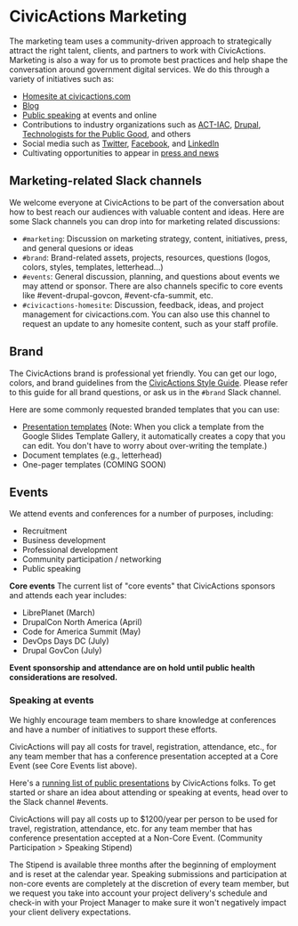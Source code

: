 # CivicActions Marketing

The marketing team uses a community-driven approach to strategically attract the right talent, clients, and partners to work with CivicActions. Marketing is also a way for us to promote best practices and help shape the conversation around government digital services. We do this through a variety of initiatives such as:

- [Homesite at civicactions.com](https://civicactions.com/)
- [Blog](https://medium.com/civicactions)
- [Public speaking](https://medium.com/civicactions/tagged/civicactions-talks) at events and online
- Contributions to industry organizations such as [ACT-IAC](https://www.actiac.org/), [Drupal](https://www.drupal.org/civicactions), [Technologists for the Public Good](https://www.publicgood.tech/), and others
- Social media such as [Twitter](https://twitter.com/civicactions), [Facebook](https://www.facebook.com/CivicActions/), and [LinkedIn](https://www.linkedin.com/company/civicactions/)
- Cultivating opportunities to appear in [press and news](https://civicactions.com/press)

## Marketing-related Slack channels

We welcome everyone at CivicActions to be part of the conversation about how to best reach our audiences with valuable content and ideas. Here are some Slack channels you can drop into for marketing related discussions:

- `#marketing`: Discussion on marketing strategy, content, initiatives, press, and general quesions or ideas
- `#brand`: Brand-related assets, projects, resources, questions (logos, colors, styles, templates, letterhead...)
- `#events`: General discussion, planning, and questions about events we may attend or sponsor. There are also channels specific to core events like #event-drupal-govcon, #event-cfa-summit, etc.
- `#civicactions-homesite`: Discussion, feedback, ideas, and project management for civicactions.com. You can also use this channel to request an update to any homesite content, such as your staff profile.

## Brand

The CivicActions brand is professional yet friendly. You can get our logo, colors, and brand guidelines from the [CivicActions Style Guide](https://civicactions-style-guide.readthedocs.io/en/latest/README/). Please refer to this guide for all brand questions, or ask us in the `#brand` Slack channel.

Here are some commonly requested branded templates that you can use:

- [Presentation templates](https://docs.google.com/presentation/u/0/?tgif=d&ftv=1) (Note: When you click a template from the Google Slides Template Gallery, it automatically creates a copy that you can edit. You don't have to worry about over-writing the template.)
- Document templates (e.g., letterhead)
- One-pager templates (COMING SOON)

## Events

We attend events and conferences for a number of purposes, including:

- Recruitment
- Business development
- Professional development
- Community participation / networking
- Public speaking

**Core events**
The current list of "core events" that CivicActions sponsors and attends each year includes:

- LibrePlanet (March)
- DrupalCon North America (April)
- Code for America Summit (May)
- DevOps Days DC (July)
- Drupal GovCon (July)

**Event sponsorship and attendance are on hold until public health considerations are resolved.**

### Speaking at events

We highly encourage team members to share knowledge at conferences and have a number of initiatives to support these efforts.

CivicActions will pay all costs for travel, registration, attendance, etc., for any team member that has a conference presentation accepted at a Core Event (see Core Events list above).

Here's a [running list of public presentations](https://airtable.com/shrK3eh7Nrx9vNtXt) by CivicActions folks.
To get started or share an idea about attending or speaking at events, head over to the Slack channel #events.

<!-- prettier-ignore -->
CivicActions will pay all costs up to $1200/year per person to be used for travel, registration, attendance, etc. for any team member that has conference presentation accepted at a Non-Core Event. (Community Participation > Speaking Stipend)

The Stipend is available three months after the beginning of employment and is reset at the calendar year. Speaking submissions and participation at non-core events are completely at the discretion of every team member, but we request you take into account your project delivery's schedule and check-in with your Project Manager to make sure it won't negatively impact your client delivery expectations.
